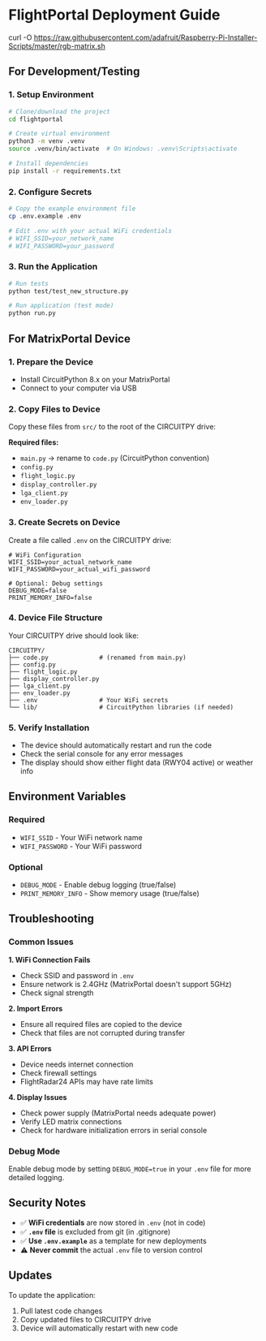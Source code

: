 # FlightPortal Deployment Guide

curl -O https://raw.githubusercontent.com/adafruit/Raspberry-Pi-Installer-Scripts/master/rgb-matrix.sh

## For Development/Testing

### 1. Setup Environment

```bash
# Clone/download the project
cd flightportal

# Create virtual environment
python3 -m venv .venv
source .venv/bin/activate  # On Windows: .venv\Scripts\activate

# Install dependencies
pip install -r requirements.txt
```

### 2. Configure Secrets

```bash
# Copy the example environment file
cp .env.example .env

# Edit .env with your actual WiFi credentials
# WIFI_SSID=your_network_name
# WIFI_PASSWORD=your_password
```

### 3. Run the Application

```bash
# Run tests
python test/test_new_structure.py

# Run application (test mode)
python run.py
```

## For MatrixPortal Device

### 1. Prepare the Device

- Install CircuitPython 8.x on your MatrixPortal
- Connect to your computer via USB

### 2. Copy Files to Device

Copy these files from `src/` to the root of the CIRCUITPY drive:

**Required files:**

- `main.py` → rename to `code.py` (CircuitPython convention)
- `config.py`
- `flight_logic.py`
- `display_controller.py`
- `lga_client.py`
- `env_loader.py`

### 3. Create Secrets on Device

Create a file called `.env` on the CIRCUITPY drive:

```
# WiFi Configuration
WIFI_SSID=your_actual_network_name
WIFI_PASSWORD=your_actual_wifi_password

# Optional: Debug settings
DEBUG_MODE=false
PRINT_MEMORY_INFO=false
```

### 4. Device File Structure

Your CIRCUITPY drive should look like:

```
CIRCUITPY/
├── code.py              # (renamed from main.py)
├── config.py
├── flight_logic.py
├── display_controller.py
├── lga_client.py
├── env_loader.py
├── .env                 # Your WiFi secrets
└── lib/                 # CircuitPython libraries (if needed)
```

### 5. Verify Installation

- The device should automatically restart and run the code
- Check the serial console for any error messages
- The display should show either flight data (RWY04 active) or weather info

## Environment Variables

### Required

- `WIFI_SSID` - Your WiFi network name
- `WIFI_PASSWORD` - Your WiFi password

### Optional

- `DEBUG_MODE` - Enable debug logging (true/false)
- `PRINT_MEMORY_INFO` - Show memory usage (true/false)

## Troubleshooting

### Common Issues

**1. WiFi Connection Fails**

- Check SSID and password in `.env`
- Ensure network is 2.4GHz (MatrixPortal doesn't support 5GHz)
- Check signal strength

**2. Import Errors**

- Ensure all required files are copied to the device
- Check that files are not corrupted during transfer

**3. API Errors**

- Device needs internet connection
- Check firewall settings
- FlightRadar24 APIs may have rate limits

**4. Display Issues**

- Check power supply (MatrixPortal needs adequate power)
- Verify LED matrix connections
- Check for hardware initialization errors in serial console

### Debug Mode

Enable debug mode by setting `DEBUG_MODE=true` in your `.env` file for more detailed logging.

## Security Notes

- ✅ **WiFi credentials** are now stored in `.env` (not in code)
- ✅ **`.env` file** is excluded from git (in .gitignore)
- ✅ **Use `.env.example`** as a template for new deployments
- ⚠️ **Never commit** the actual `.env` file to version control

## Updates

To update the application:

1. Pull latest code changes
2. Copy updated files to CIRCUITPY drive
3. Device will automatically restart with new code
